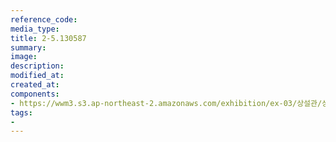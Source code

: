 ```yaml
---
reference_code:
media_type:
title: 2-5.130587
summary:
image:
description:
modified_at:
created_at:
components:
- https://wwm3.s3.ap-northeast-2.amazonaws.com/exhibition/ex-03/상설관/상설관1+오른편/2-5.130587.jpg
tags:
-
---
```

